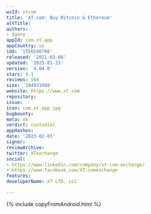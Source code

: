 ```yaml
---
wsId: xtcom
title: 'XT.com: Buy Bitcoin & Ethereum'
altTitle: 
authors:
- danny
appId: com.xt.app
appCountry: us
idd: '1556596708'
released: '2021-03-08'
updated: '2025-01-23'
version: '4.84.0'
stars: 4.1
reviews: 564
size: '184921088'
website: https://www.xt.com
repository: 
issue: 
icon: com.xt.app.jpg
bugbounty: 
meta: ok
verdict: custodial
appHashes: 
date: '2023-02-03'
signer: 
reviewArchive: 
twitter: XTexchange
social:
- https://www.linkedin.com/company/xt-com-exchange/
- https://www.facebook.com/XT.comexchange
features: 
developerName: XT LTD, LLC

---
```


{% include copyFromAndroid.html %}
